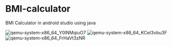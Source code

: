 # BMI-calculator
BMI Calculator in android studio using java




![qemu-system-x86_64_Y0lNMqiuO7](https://user-images.githubusercontent.com/57338455/135501326-ee5039b0-1304-460a-a387-cecbc031b0c9.png)
![qemu-system-x86_64_KCeI3vbu3F](https://user-images.githubusercontent.com/57338455/135501346-223447a8-8b50-44dd-8205-bcb221d0bbff.png)
![qemu-system-x86_64_FrHaVt3zNR](https://user-images.githubusercontent.com/57338455/135501353-743461dd-7bb1-4cf2-a5fe-90c8ecbe9aac.png)
